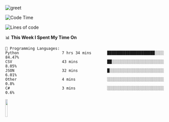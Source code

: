![greet](https://user-images.githubusercontent.com/44234583/146624354-9d461392-3676-4e7a-b12f-debc7319f53b.gif) 


<!--START_SECTION:waka-->
![Code Time](http://img.shields.io/badge/Code%20Time-378%20hrs%2020%20mins-blue)

![Lines of code](https://img.shields.io/badge/From%20Hello%20World%20I%27ve%20Written-643%20Thousand%20lines%20of%20code-blue)

📊 **This Week I Spent My Time On** 

```text
💬 Programming Languages: 
Python                   7 hrs 34 mins       █████████████████████░░░░   84.47% 
CSV                      43 mins             ██░░░░░░░░░░░░░░░░░░░░░░░   8.05% 
JSON                     32 mins             █░░░░░░░░░░░░░░░░░░░░░░░░   6.01% 
Other                    4 mins              ░░░░░░░░░░░░░░░░░░░░░░░░░   0.8% 
C#                       3 mins              ░░░░░░░░░░░░░░░░░░░░░░░░░   0.6%

```


<!--END_SECTION:waka-->
<img src="https://user-images.githubusercontent.com/44234583/191059235-95ebfce1-7fc7-4eee-baff-214d902e7c18.gif" width="12%"/>
